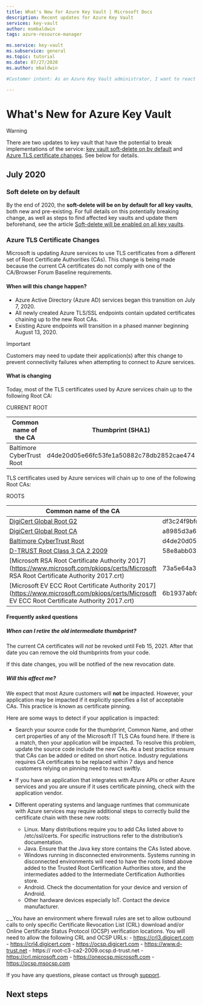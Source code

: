 ```yaml
---
title: What's New for Azure Key Vault | Microsoft Docs
description: Recent updates for Azure Key Vault
services: key-vault
author: msmbaldwin
tags: azure-resource-manager

ms.service: key-vault
ms.subservice: general
ms.topic: tutorial
ms.date: 07/27/2020
ms.author: mbaldwin

#Customer intent: As an Azure Key Vault administrator, I want to react to soft-delete being turned on for all key vaults.

---
```


# What's New for Azure Key Vault

> [!WARNING]
> There are two updates to key vault that have the potential to break implementations of the service: [key vault soft-delete on by default](#soft-delete-on-by-default) and [Azure TLS certificate changes](#azure-tls-certificate-changes). See below for details.

## July 2020

### Soft delete on by default

By the end of 2020, the **soft-delete will be on by default for all key vaults**, both new and pre-existing. For full details on this potentially breaking change, as well as steps to find affected key vaults and update them beforehand, see the article [Soft-delete will be enabled on all key vaults](soft-delete-change.md). 

### Azure TLS Certificate Changes  

Microsoft is updating Azure services to use TLS certificates from a different set of Root Certificate Authorities (CAs). This change is being made because the current CA certificates do not comply with one of the CA/Browser Forum Baseline requirements.

#### When will this change happen?

- Azure Active Directory (Azure AD) services began this transition on July 7, 2020. 
- All newly created Azure TLS/SSL endpoints contain updated certificates chaining up to the new Root CAs. 
- Existing Azure endpoints will transition in a phased manner beginning August 13, 2020.  

> [!IMPORTANT]
> Customers may need to update their application(s) after this change to prevent connectivity failures when attempting to connect to Azure services. 

#### What is changing

Today, most of the TLS certificates used by Azure services chain up to the following Root CA:

CURRENT ROOT

| Common name of the CA | Thumbprint (SHA1) |
|--|--|
| Baltimore CyberTrust Root | d4de20d05e66fc53fe1a50882c78db2852cae474 |

TLS certificates used by Azure services will chain up to one of the following Root CAs:

ROOTS

| Common name of the CA | Thumbprint (SHA1) |
|--|--|
| [DigiCert Global Root G2](https://cacerts.digicert.com/DigiCertGlobalRootG2.crt) | df3c24f9bfd666761b268073fe06d1cc8d4f82a4 |
| [DigiCert Global Root CA](https://cacerts.digicert.com/DigiCertGlobalRootCA.crt) | a8985d3a65e5e5c4b2d7d66d40c6dd2fb19c5436 |
| [Baltimore CyberTrust Root](https://cacerts.digicert.com/BaltimoreCyberTrustRoot.crt) | d4de20d05e66fc53fe1a50882c78db2852cae474 |
| [D-TRUST Root Class 3 CA 2 2009](https://www.d-trust.net/cgi-bin/D-TRUST_Root_Class_3_CA_2_2009.crt) | 58e8abb0361533fb80f79b1b6d29d3ff8d5f00f0 |
| [Microsoft RSA Root Certificate Authority 2017](https://www.microsoft.com/pkiops/certs/Microsoft RSA Root Certificate Authority 2017.crt) | 73a5e64a3bff8316ff0edccc618a906e4eae4d74 | 
| [Microsoft EV ECC Root Certificate Authority 2017](https://www.microsoft.com/pkiops/certs/Microsoft EV ECC Root Certificate Authority 2017.crt) | 6b1937abfd64e1e40daf2262a27857c015d6228d |

#### Frequently asked questions

##### When can I retire the old intermediate thumbprint?

The current CA certificates will *not* be revoked until Feb 15, 2021. After that date you can remove the old thumbprints from your code.

If this date changes, you will be notified of the new revocation date.

##### Will this affect me?

We expect that most Azure customers will **not** be impacted.  However, your application may be impacted if it explicitly specifies a list of acceptable CAs. This practice is known as certificate pinning.

Here are some ways to detect if your application is impacted:

- Search your source code for the thumbprint, Common Name, and other cert properties of any of the Microsoft IT TLS CAs found here. If there is a match, then your application will be impacted. To resolve this problem, update the source code include the new CAs. As a best practice ensure that CAs can be added or edited on short notice. Industry regulations requires CA certificates to be replaced within 7 days and hence customers relying on pinning need to react swiftly.

- If you have an application that integrates with Azure APIs or other Azure services and you are unsure if it uses certificate pinning, check with the application vendor.

- Different operating systems and language runtimes that communicate with Azure services may require additional steps to correctly build the certificate chain with these new roots: 
    - Linux. Many distributions require you to add CAs listed above to /etc/ssl/certs. For specific instructions refer to the distribution’s documentation.
    - Java. Ensure that the Java key store contains the CAs listed above.
    - Windows running in disconnected environments. Systems running in disconnected environments will need to have the roots listed above added to the Trusted Root Certification Authorities store, and the intermediates added to the Intermediate Certification Authorities store.
    - Android. Check the documentation for your device and version of Android.
    - Other hardware devices especially IoT. Contact the device manufacturer. 

_ _You have an environment where firewall rules are set to allow outbound calls to only specific Certificate Revocation List (CRL) download and/or Online Certificate Status Protocol (OCSP) verification locations. You will need to allow the following CRL and OCSP URLs:
    - https://crl3.digicert.com
    - https://crl4.digicert.com
    - https://ocsp.digicert.com
    - https://www.d-trust.net
    - https:// root-c3-ca2-2009.ocsp.d-trust.net
    - https://crl.microsoft.com
    - https://oneocsp.microsoft.com
    - https://ocsp.msocsp.com



If you have any questions, please contact us through [support](https://azure.microsoft.com/support/options/). 

## Next steps
 
